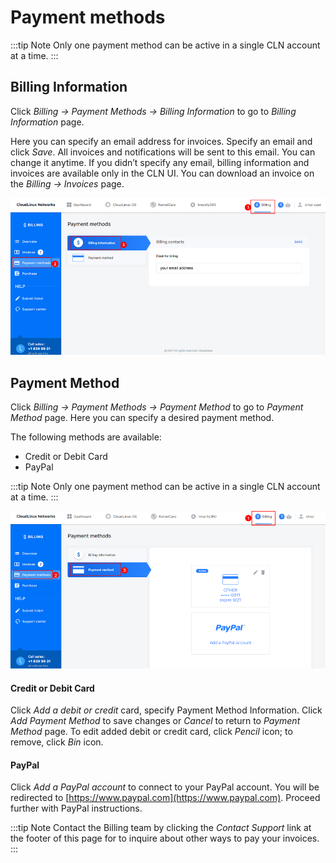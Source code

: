 # Payment methods

:::tip Note
Only one payment method can be active in a single CLN account at a time.
:::

## Billing Information


Click _Billing → Payment Methods → Billing Information_ to go to _Billing Information_ page.

Here you can specify an email address for invoices. Specify an email and click _Save_. All invoices and notifications will be sent to this email. You can change it anytime. If you didn’t specify any email, billing information and invoices are available only in the CLN UI. You can download an invoice on the _Billing → Invoices_ page.

![](/images/billinginformation_zoom70.png)


## Payment Method


Click _Billing → Payment Methods → Payment Method_ to go to _Payment Method_ page. Here you can specify a desired payment method.

The following methods are available:

* Credit or Debit Card
* PayPal

:::tip Note
Only one payment method can be active in a single CLN account at a time.
:::

![](/images/billingpaymentmethods_zoom70.png)


#### Credit or Debit Card

Click _Add a debit or credit_ card, specify Payment Method Information. Click _Add Payment Method_ to save changes or _Cancel_ to return to _Payment Method_ page.
To edit added debit or credit card, click _Pencil_ icon; to remove, click _Bin_ icon.

#### PayPal

Click _Add a PayPal account_ to connect to your PayPal account. You will be redirected to [https://www.paypal.com](https://www.paypal.com). Proceed further with PayPal instructions.

:::tip Note
Contact the Billing team by clicking the _Contact Support_ link at the footer of this page for to inquire about other ways to pay your invoices.
:::

